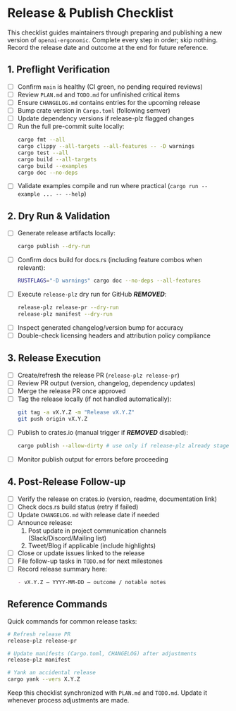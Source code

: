 # Release & Publish Checklist

This checklist guides maintainers through preparing and publishing a new version of `openai-ergonomic`. Complete every step in order; skip nothing. Record the release date and outcome at the end for future reference.

## 1. Preflight Verification

- [ ] Confirm `main` is healthy (CI green, no pending required reviews)
- [ ] Review `PLAN.md` and `TODO.md` for unfinished critical items
- [ ] Ensure `CHANGELOG.md` contains entries for the upcoming release
- [ ] Bump crate version in `Cargo.toml` (following semver)
- [ ] Update dependency versions if release-plz flagged changes
- [ ] Run the full pre-commit suite locally:
  ```bash
  cargo fmt --all
  cargo clippy --all-targets --all-features -- -D warnings
  cargo test --all
  cargo build --all-targets
  cargo build --examples
  cargo doc --no-deps
  ```
- [ ] Validate examples compile and run where practical (`cargo run --example ... -- --help`)

## 2. Dry Run & Validation

- [ ] Generate release artifacts locally:
  ```bash
  cargo publish --dry-run
  ```
- [ ] Confirm docs build for docs.rs (including feature combos when relevant):
  ```bash
  RUSTFLAGS="-D warnings" cargo doc --no-deps --all-features
  ```
- [ ] Execute `release-plz` dry run for GitHub ***REMOVED***:
  ```bash
  release-plz release-pr --dry-run
  release-plz manifest --dry-run
  ```
- [ ] Inspect generated changelog/version bump for accuracy
- [ ] Double-check licensing headers and attribution policy compliance

## 3. Release Execution

- [ ] Create/refresh the release PR (`release-plz release-pr`)
- [ ] Review PR output (version, changelog, dependency updates)
- [ ] Merge the release PR once approved
- [ ] Tag the release locally (if not handled automatically):
  ```bash
  git tag -a vX.Y.Z -m "Release vX.Y.Z"
  git push origin vX.Y.Z
  ```
- [ ] Publish to crates.io (manual trigger if ***REMOVED*** disabled):
  ```bash
  cargo publish --allow-dirty # use only if release-plz already staged artifacts
  ```
- [ ] Monitor publish output for errors before proceeding

## 4. Post-Release Follow-up

- [ ] Verify the release on crates.io (version, readme, documentation link)
- [ ] Check docs.rs build status (retry if failed)
- [ ] Update `CHANGELOG.md` with release date if needed
- [ ] Announce release:
  1. Post update in project communication channels (Slack/Discord/Mailing list)
  2. Tweet/Blog if applicable (include highlights)
- [ ] Close or update issues linked to the release
- [ ] File follow-up tasks in `TODO.md` for next milestones
- [ ] Record release summary here:
  ```markdown
  - vX.Y.Z – YYYY-MM-DD – outcome / notable notes
  ```

## Reference Commands

Quick commands for common release tasks:

```bash
# Refresh release PR
release-plz release-pr

# Update manifests (Cargo.toml, CHANGELOG) after adjustments
release-plz manifest

# Yank an accidental release
cargo yank --vers X.Y.Z
```

Keep this checklist synchronized with `PLAN.md` and `TODO.md`. Update it whenever process adjustments are made.
